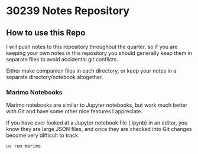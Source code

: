 # 30239 Notes Repository

## How to use this Repo

I will push notes to this repository throughout the quarter, so if you are keeping your own notes in this repository you should generally keep them in separate files to avoid accidental git conflicts.

Either make companion files in each directory, or keep your notes in a separate directory/notebook altogether.

### Marimo Notebooks

Marimo notebooks are similar to Jupyter notebooks, but work much better with Git and have some other nice features I appreciate.

If you have ever looked at a Jupyter notebook file (.ipynb) in an editor, you know they are large JSON files, and once they are checked into Git changes become very difficult to track.


`uv run marimo`
